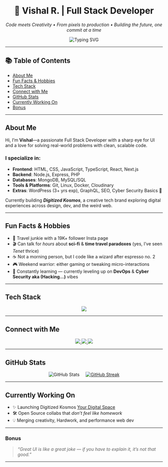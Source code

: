 <!-- GitHub Profile README for Vishal aka Boss -->

<h1 align="center">🚀 Vishal R. | Full Stack Developer</h1>
<p align="center">
  <i>Code meets Creativity • From pixels to production • Building the future, one commit at a time</i>
</p>

<p align="center">
  <img src="https://readme-typing-svg.demolab.com/?font=Fira+Code&pause=1000&color=00F5A0&width=435&lines=Hi%2C+I%E2%80%99m+Vishal+%F0%9F%91%8B;Full+Stack+Dev+%7C+Creative+Thinker;React+%2B+Next.js+%2B+Node.js+%2B+Mongo+%3D+My+Stack;Let's+Build+Cool+Sh*t!" alt="Typing SVG" />
</p>

---
## 📚 Table of Contents

- [About Me](#about-me)
- [Fun Facts & Hobbies](#fun-facts--hobbies)
- [Tech Stack](#tech-stack)
- [Connect with Me](#connect-with-me)
- [GitHub Stats](#github-stats)
- [Currently Working On](#currently-working-on)
- [Bonus](#bonus)

---

## About Me

Hi, I’m **Vishal**—a passionate Full Stack Developer with a sharp eye for UI and a love for solving real-world problems with clean, scalable code.

### I specialize in:
- **Frontend**: HTML, CSS, JavaScript, TypeScript, React, Next.js  
- **Backend**: Node.js, Express, PHP  
- **Databases**: MongoDB, MySQL/SQL  
- **Tools & Platforms**: Git, Linux, Docker, Cloudinary  
- **Extras**: WordPress (3+ yrs exp), GraphQL, SEO, Cyber Security Basics 🔐

Currently building ***Digitized Kosmos***, a creative tech brand exploring digital experiences across design, dev, and the weird web.

---

## Fun Facts & Hobbies
- 🧳 Travel junkie with a 19K+ follower Insta page  
- 🎬 Can talk for *hours* about **sci-fi** & **time travel paradoxes** (yes, I’ve seen *Tenet* thrice)  
- ☕ Not a morning person, but I code like a wizard after espresso no. 2  
- 🎮 Weekend warrior: either gaming or tweaking micro-interactions  
- 🧠 Constantly learning — currently leveling up on **DevOps** & **Cyber Security aka (Hacking...)** vibes  

---

## Tech Stack

<div align="center">
  <img src="https://skillicons.dev/icons?i=html,css,js,ts,react,nextjs,nodejs,express,mongodb,mysql,php,git,linux" />
</div>

---

## Connect with Me

<p align="center">
  <a href="https://www.linkedin.com/in/vishal-ravanank/" target="_blank">
    <img src="https://img.shields.io/badge/-LinkedIn-blue?style=flat-square&logo=linkedin" />
  </a>
  <a href="https://www.instagram.com/holatravellers" target="_blank">
    <img src="https://img.shields.io/badge/-Travel%20Insta-E4405F?style=flat-square&logo=instagram&logoColor=white" />
  </a>
  <a href="mailto:vishal.ravanank@gmail.com" target="_blank">
    <img src="https://img.shields.io/badge/-Email-red?style=flat-square&logo=gmail&logoColor=white" />
  </a>
</p>

---

## GitHub Stats

<p align="center">
  <img src="https://github-readme-stats.vercel.app/api?username=FL45h-09&show_icons=true&theme=tokyonight&cache_seconds=86400" alt="GitHub Stats" />
  &nbsp;&nbsp;&nbsp;
 <a href="https://streak-stats.demolab.com/demo/preview.php?user=FL45h-09&theme=tokyonight&cache_seconds=86400"><img src="https://github-readme-streak-stats.herokuapp.com?user=your-github-username&theme=tokyonight&hide_border=false" alt="GitHub Streak" /></a>
</p>

---

## Currently Working On
- ✨ Launching Digitized Kosmos [Your Digital Space](https://digitizedkosmos.com)  
- 🛠️ Open Source collabs that *don’t feel like homework*  
- 💡 Merging creativity, Hardwork, and performance web dev  

---

### Bonus

> *“Great UI is like a great joke — if you have to explain it, it’s not that good.”*

---
